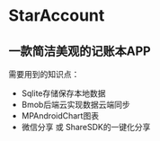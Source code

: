 # StarAccount
## 一款简洁美观的记账本APP
需要用到的知识点：
- Sqlite存储保存本地数据
- Bmob后端云实现数据云端同步
- MPAndroidChart图表
- 微信分享 或 ShareSDK的一键化分享


